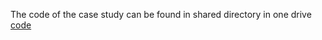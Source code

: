 The code of the case study can be found in shared directory in one drive [code](https://portland-my.sharepoint.com/:f:/g/personal/yipingzou2-c_my_cityu_edu_hk/EnZRUtlQdSBDljAhvtqae_0ByJ4dA2-5kvIph_HxJZyC5g?e=0c8zga)
